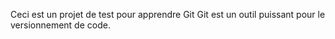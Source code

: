 Ceci est un projet de test pour apprendre Git
Git est un outil puissant pour le versionnement de code.

